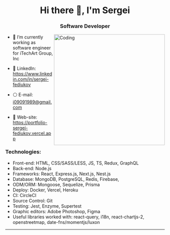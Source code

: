 <h1 align="center">Hi there 👋, I'm Sergei</h1>
<h3 align="center">Software Developer</h3>
<img align="right" alt="Coding" width="350" src="https://res.cloudinary.com/dg6nys3ff/image/upload/v1678437734/gitHub/laptop.gif">

- 🔶  I’m currently working as software engineer for iTechArt Group, Inc

- 💬 LinkedIn: https://www.linkedin.com/in/sergei-fediukov

- ⚪️ E-mail: i09091989@gmail.com

- 🔴 Web-site: https://portfolio-sergei-fediukov.vercel.app

<h3 align="left">Technologies:</h3>

- Front-end: HTML, CSS/SASS/LESS, JS, TS, Redux, GraphQL
- Back-end: Node.js 
- Frameworks: React, Express.js, Next.js, Nest.js
- Database: MongoDB, PostgreSQL, Redis, Firebase,
- ODM/ORM: Mongoose, Sequelize, Prisma
- Deploy: Docker, Vercel, Heroku
- CI: CircleCI
- Source Control: Git
- Testing: Jest, Enzyme, Supertest
- Graphic editors: Adobe Photoshop, Figma
- Useful libraries worked with: react-query, i18n, react-chartjs-2, openstreetmap, date-fns/momentjs/luxon
<hr/>

